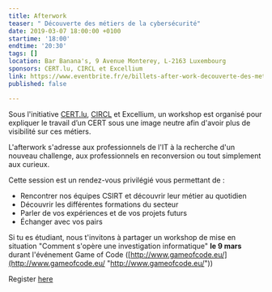 ```yaml
---
title: Afterwork
teaser: " Découverte des métiers de la cybersécurité"
date: 2019-03-07 18:00:00 +0100
startime: '18:00'
endtime: '20:30'
tags: []
location: Bar Banana's, 9 Avenue Monterey, L-2163 Luxembourg
sponsors: CERT.lu, CIRCL et Excellium
link: https://www.eventbrite.fr/e/billets-after-work-decouverte-des-metiers-de-la-cybersecurite-55221694575
published: false

---
```

Sous l'initiative [CERT.lu](http://CERT.lu), [CIRCL](https://www.circl.lu/ "CIRCL") et Excellium, un workshop est organisé pour expliquer le travail d’un CERT sous une image neutre afin d'avoir plus de visibilité sur ces métiers.

L'afterwork s'adresse aux professionnels de l'IT à la recherche d'un nouveau challenge, aux professionnels en reconversion ou tout simplement aux curieux.

Cette session est un rendez-vous privilégié vous permettant de :   
 - Rencontrer nos équipes CSIRT et découvrir leur métier au quotidien  
 - Découvrir les différentes formations du secteur  
 - Parler de vos expériences et de vos projets futurs  
 - Échanger avec vos pairs  
   
Si tu es étudiant, nous t'invitons à partager un workshop de mise en situation "Comment s'opère une investigation informatique" **le 9 mars** durant l'événement Game of Code ([http://www.gameofcode.eu/](http://www.gameofcode.eu/ "http://www.gameofcode.eu/"))

Register [here](https://www.eventbrite.fr/e/billets-after-work-decouverte-des-metiers-de-la-cybersecurite-55221694575 "Afterwork")